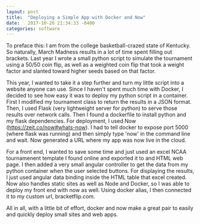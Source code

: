 ```yaml
---
layout: post
title:  "Deploying a Simple App with Docker and Now"
date:   2017-10-26 21:34:33 -0400
categories: software
---
```

To preface this: I am from the college basketball-crazed state of Kentucky. So naturally, March Madness results in a lot of time spent filling out brackets. Last year I wrote a small python script to simulate the tournament using a 50/50 coin flip, as well as a weighted coin flip that took a weight factor and slanted toward higher seeds based on that factor.

This year, I wanted to take it a step further and turn my little script into a website anyone can use. Since I haven't spent much time with Docker, I decided to see how easy it was to deploy my python script in a container. First I modified my tournament class to return the results in a JSON format. Then, I used Flask (very lightweight server for python) to serve those results over network calls. Then I found a dockerfile to install python and my flask dependencies. For deployment, I used Now (https://zeit.co/now#whats-now). I had to tell docker to expose port 5000 (where flask was running) and then simply type 'now' in the command line and wait. Now generated a URL where my app was now live in the cloud.

For a front end, I wanted to save some time and just used an excel NCAA tournamenent template I found online and exported it to and HTML web page. I then added a very small angular controller to get the data from my python container when the user selected buttons. For displaying the results, I just used angular data binding inside the HTML table that excel created. Now also handles static sites as well as Node and Docker, so I was able to deploy my front end with now as well. Using docker alias, I then connected it to my custom url, bracketflip.com.

All in all, with a little bit of effort, docker and now make a great pair to easily and quickly deploy small sites and web apps.

